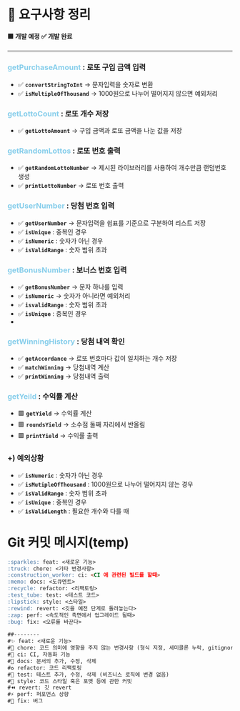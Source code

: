 # 📒 요구사항 정리

#### 🟩 개발 예정 ✅ 개발 완료

---

### <span style = "color:skyblue" >getPurchaseAmount</span> : 로또 구입 금액 입력
- ✅ **`convertStringToInt`** → 문자입력을 숫자로 변환 
- ✅ **`isMultipleOfThousand`** → 1000원으로 나누어 떨어지지 않으면 예외처리

### <span style = "color:skyblue" >getLottoCount</span> : 로또 개수 저장
- ✅ **`getLottoAmount`** → 구입 금액과 로또 금액을 나눈 값을 저장

### <span style = "color:skyblue" >getRandomLottos</span> : 로또 번호 출력
- ✅ **`getRandomLottoNumber`** → 제시된 라이브러리를 사용하여 개수만큼 랜덤번호 생성
- ✅ **`printLottoNumber`** → 로또 번호 출력

### <span style = "color:skyblue" >getUserNumber</span> : 당첨 번호 입력
- ✅ **`getUserNumber`** → 문자입력을 쉼표를 기준으로 구분하여 리스트 저장
- ✅ **`isUnique`** : 중복인 경우
- ✅ **`isNumeric`** : 숫자가 아닌 경우
- ✅ **`isValidRange`** : 숫자 범위 초과

### <span style = "color:skyblue" >getBonusNumber</span> : 보너스 번호 입력
- ✅ **`getBonusNumber`** → 문자 하나를 입력
- ✅ **`isNumeric`** → 숫자가 아니라면 예외처리
- ✅ **`isvalidRange`** : 숫자 범위 초과
- ✅ **`isUnique`** : 중복인 경우
- 
### <span style = "color:skyblue" >getWinningHistory</span> : 당첨 내역 확인
- ✅ **`getAccordance`** → 로또 번호마다 값이 일치하는 개수 저장
- ✅ **`matchWinning`** → 당첨내역 계산
- ✅ **`printWinning`** → 당첨내역 출력

### <span style = "color:skyblue" >getYeild</span> : 수익률 계산
- 🟩 **`getYield`** → 수익률 계산
- 🟩 **`roundsYield`** → 소수점 둘째 자리에서 반올림
- 🟩 **`printYield`** → 수익률 출력

### +) 예외상황
- ✅ **`isNumeric`** : 숫자가 아닌 경우
- ✅ **`isMutipleOfThousand`** : 1000원으로 나누어 떨어지지 않는 경우
- ✅ **`isValidRange`** : 숫자 범위 초과
- ✅ **`isUnique`** : 중복인 경우
- ✅ **`isValidLength`** : 필요한 개수와 다를 때

# Git 커밋 메시지(temp)
```markdown
:sparkles: feat: <새로운 기능>
:truck: chore: <기타 변경사항>
:construction_worker: ci: <CI 에 관련된 빌드를 할때>
:memo: docs: <도큐멘트> 
:recycle: refactor: <리팩토링>
:test_tube: test: <테스트 코드>
:lipstick: style: <스타일>
:rewind: revert: <깃을 예전 단계로 돌려놓는다>
:zap: perf: <속도적인 측면에서 업그레이드 될때>
:bug: fix: <오류를 바꾼다>

##-------- 
#✨ feat: <새로운 기능>
#🚚 chore: 코드 의미에 영향을 주지 않는 변경사항 (형식 지정, 세미콜론 누락, gitignore 등)
#👷 ci: CI, 자동화 기능
#📝 docs: 문서의 추가, 수정, 삭제
#♻️ refactor: 코드 리팩토링
#🧪 test: 테스트 추가, 수정, 삭제 (비즈니스 로직에 변경 없음)
#💄 style: 코드 스타일 혹은 포맷 등에 관한 커밋
#⏪ revert: 깃 revert
#⚡️ perf: 퍼포먼스 상향
#🐛 fix: 버그
```
